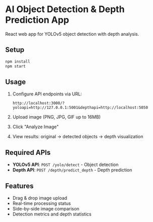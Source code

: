 # AI Object Detection & Depth Prediction App

React web app for YOLOv5 object detection with depth analysis.

## Setup

```bash
npm install
npm start
```

## Usage

1. Configure API endpoints via URL:
   ```
   http://localhost:3000/?yoloapi=http://127.0.0.1:5001&depthapi=http://localhost:5050
   ```

2. Upload image (PNG, JPG, GIF up to 16MB)
3. Click "Analyze Image"
4. View results: original → detected objects → depth visualization

## Required APIs

- **YOLOv5 API**: `POST /yolo/detect` - Object detection
- **Depth API**: `POST /depth/predict_depth` - Depth prediction

## Features

- Drag & drop image upload
- Real-time processing status
- Side-by-side image comparison
- Detection metrics and depth statistics